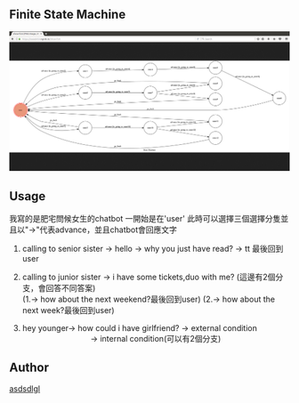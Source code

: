 ## Finite State Machine
![fsm](./img/show-fsm.png)

## Usage
我寫的是肥宅問候女生的chatbot
一開始是在'user'
此時可以選擇三個選擇分隻並且以"->"代表advance，並且chatbot會回應文字
1. calling to senior sister -> hello -> why you just have read? -> tt 最後回到user
2. calling to junior sister -> i have some tickets,duo with me? (這邊有2個分支，會回答不同答案)                   
(1.-> how about the next weekend?最後回到user)
(2.-> how about the next week?最後回到user)



3. hey younger-> how could i have girlfriend? -> external condition
                                              -> internal condition(可以有2個分支)


## Author
[asdsdlgl](https://github.com/asdsdlgl)

